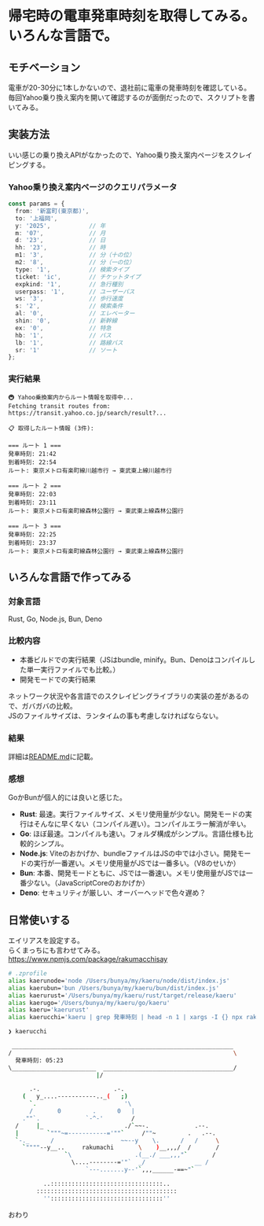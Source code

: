 # 帰宅時の電車発車時刻を取得してみる。いろんな言語で。

## モチベーション
電車が20-30分に1本しかないので、退社前に電車の発車時刻を確認している。  
毎回Yahoo乗り換え案内を開いて確認するのが面倒だったので、スクリプトを書いてみる。

## 実装方法
いい感じの乗り換えAPIがなかったので、Yahoo乗り換え案内ページをスクレイピングする。

### Yahoo乗り換え案内ページのクエリパラメータ
```typescript
const params = {
  from: '新富町(東京都)',
  to: '上福岡',
  y: '2025',           // 年
  m: '07',             // 月
  d: '23',             // 日
  hh: '23',            // 時
  m1: '3',             // 分（十の位）
  m2: '8',             // 分（一の位）
  type: '1',           // 検索タイプ
  ticket: 'ic',        // チケットタイプ
  expkind: '1',        // 急行種別
  userpass: '1',       // ユーザーパス
  ws: '3',             // 歩行速度
  s: '2',              // 検索条件
  al: '0',             // エレベーター
  shin: '0',           // 新幹線
  ex: '0',             // 特急
  hb: '1',             // バス
  lb: '1',             // 路線バス
  sr: '1'              // ソート
};
```

### 実行結果
```
🚇 Yahoo乗換案内からルート情報を取得中...
Fetching transit routes from: https://transit.yahoo.co.jp/search/result?...

📋 取得したルート情報 (3件):

=== ルート 1 ===
発車時刻: 21:42
到着時刻: 22:54
ルート: 東京メトロ有楽町線川越市行 → 東武東上線川越市行

=== ルート 2 ===
発車時刻: 22:03
到着時刻: 23:11
ルート: 東京メトロ有楽町線森林公園行 → 東武東上線森林公園行

=== ルート 3 ===
発車時刻: 22:25
到着時刻: 23:37
ルート: 東京メトロ有楽町線森林公園行 → 東武東上線森林公園行
```

## いろんな言語で作ってみる

### 対象言語
Rust, Go, Node.js, Bun, Deno

### 比較内容
- 本番ビルドでの実行結果（JSはbundle, minify。Bun、Denoはコンパイルした単一実行ファイルでも比較。）
- 開発モードでの実行結果

ネットワーク状況や各言語でのスクレイピングライブラリの実装の差があるので、ガバガバの比較。  
JSのファイルサイズは、ランタイムの事も考慮しなければならない。  

### 結果
詳細は[README.md](./README.md)に記載。

### 感想
GoかBunが個人的には良いと感じた。

- **Rust**: 最速。実行ファイルサイズ、メモリ使用量が少ない。開発モードの実行はそんなに早くない（コンパイル遅い）。コンパイルエラー解消が辛い。
- **Go**: ほぼ最速。コンパイルも速い。フォルダ構成がシンプル。言語仕様も比較的シンプル。
- **Node.js**: Viteのおかげか、bundleファイルはJSの中では小さい。開発モードの実行が一番遅い。メモリ使用量がJSでは一番多い。（V8のせいか）
- **Bun**: 本番、開発モードともに、JSでは一番速い。メモリ使用量がJSでは一番少ない。（JavaScriptCoreのおかげか）
- **Deno**: セキュリティが厳しい、オーバーヘッドで色々遅め？

## 日常使いする
エイリアスを設定する。  
らくまっちにも言わせてみる。  
https://www.npmjs.com/package/rakumacchisay

```sh
# .zprofile
alias kaerunode='node /Users/bunya/my/kaeru/node/dist/index.js'
alias kaerubun='bun /Users/bunya/my/kaeru/bun/dist/index.js'
alias kaerurust='/Users/bunya/my/kaeru/rust/target/release/kaeru'
alias kaerugo='/Users/bunya/my/kaeru/go/kaeru'
alias kaeru='kaerurust'
alias kaerucchi='kaeru | grep 発車時刻 | head -n 1 | xargs -I {} npx rakumacchisay "{}"'
```

```sh
❯ kaerucchi

 _______________________________________________________________
/                                                               \
  発車時刻: 05:23
\________________________  _____________________________________/
                         |/

      .-.                     .-.
    (   y_....-----------.._(   ;)
      `.                         '\
      /       0         .      0   |
    .""`.             `-^-'        /
  /     |_                       ./`~~-.             .--.
  |        `"""~=-----------='""`     /""~         .   .--.
  `-._      /                   ~~--y    \.      /   /     \
    `""""--y__..     rakumachi       \    )__,,,/  /       /
                `\                  .(__./ ___,,,"`       /
                  \....--------='"`  _/              __ /
                      `---.......y--'`,,,______-==~"`

          ..::::::::::::::::::::::::::::::::..
        ::::::::::::::::::::::::::::::::::::::::
          ''::::::::::::::::::::::::::::::::''
```

おわり